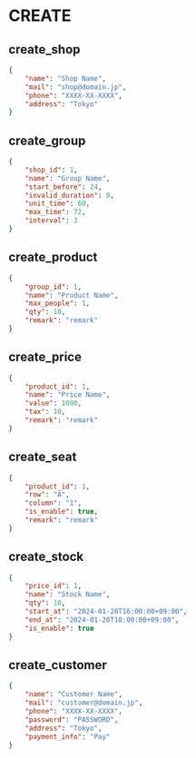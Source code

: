 # CREATE

## create_shop
```json
{
    "name": "Shop Name",
    "mail": "shop@domain.jp",
    "phone": "XXXX-XX-XXXX",
    "address": "Tokyo"
}
```

## create_group
```json
{
    "shop_id": 1,
    "name": "Group Name",
    "start_before": 24,
    "invalid_duration": 0,
    "unit_time": 60,
    "max_time": 72,
    "interval": 3
}
```

## create_product
```json
{
    "group_id": 1,
    "name": "Product Name",
    "max_people": 1,
    "qty": 10,
    "remark": "remark"
}
```

## create_price
```json
{
    "product_id": 1,
    "name": "Price Name",
    "value": 1000,
    "tax": 10,
    "remark": "remark"
}
```

## create_seat
```json
{
    "product_id": 1,
    "row": "A",
    "column": "1",
    "is_enable": true,
    "remark": "remark"
}
```

## create_stock
```json
{
    "price_id": 1,
    "name": "Stock Name",
    "qty": 10,
    "start_at": "2024-01-20T16:00:00+09:00",
    "end_at": "2024-01-20T18:00:00+09:00",
    "is_enable": true
}
```

## create_customer
```json
{
    "name": "Customer Name",
    "mail": "customer@domain.jp",
    "phone": "XXXX-XX-XXXX",
    "password": "PASSWORD",
    "address": "Tokyo",
    "payment_info": "Pay"
}
```